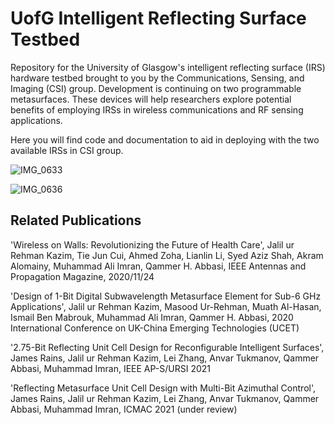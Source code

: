 # UofG Intelligent Reflecting Surface Testbed

Repository for the University of Glasgow's intelligent reflecting surface (IRS) hardware testbed brought to you by the Communications, Sensing, and Imaging (CSI) group. Development is continuing on two programmable metasurfaces. These devices will help researchers explore potential benefits of employing IRSs in wireless communications and RF sensing applications.

Here you will find code and documentation to aid in deploying with the two available IRSs in CSI group.

![IMG_0633](https://user-images.githubusercontent.com/81563914/133843303-0d16154f-d2ee-45f0-9907-5e675c72290c.JPG)

![IMG_0636](https://user-images.githubusercontent.com/81563914/133843923-432ec405-aece-4582-aa53-fc9f804eff3b.JPG)

## Related Publications

'Wireless on Walls: Revolutionizing the Future of Health Care', Jalil ur Rehman Kazim, Tie Jun Cui, Ahmed Zoha, Lianlin Li, Syed Aziz Shah, Akram Alomainy, Muhammad Ali Imran, Qammer H. Abbasi, IEEE Antennas and Propagation Magazine, 2020/11/24

'Design of 1-Bit Digital Subwavelength Metasurface Element for Sub-6 GHz Applications', Jalil ur Rehman Kazim, Masood Ur-Rehman, Muath Al-Hasan, Ismail Ben Mabrouk, Muhammad Ali Imran, Qammer H. Abbasi, 2020 International Conference on UK-China Emerging Technologies (UCET)

'2.75-Bit Reflecting Unit Cell Design for Reconfigurable Intelligent Surfaces', James Rains, Jalil ur Rehman Kazim, Lei Zhang, Anvar Tukmanov, Qammer Abbasi, Muhammad Imran, IEEE AP-S/URSI 2021

'Reflecting Metasurface Unit Cell Design with Multi-Bit Azimuthal Control', James Rains, Jalil ur Rehman Kazim, Lei Zhang, Anvar Tukmanov, Qammer Abbasi, Muhammad Imran, ICMAC 2021 (under review)
